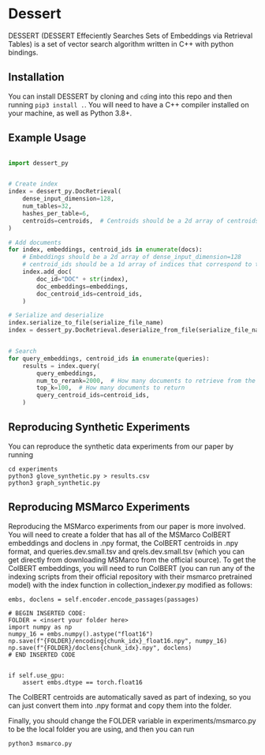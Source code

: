 # Dessert
DESSERT (DESSERT Effeciently Searches Sets of Embeddings via Retrieval Tables) is a set of vector search algorithm written in C++ with python bindings.


## Installation

You can install DESSERT by cloning and ```cd```ing into this repo and then running ```pip3 install .```. You will need to have a C++ compiler installed on your machine, as well as Python 3.8+.


## Example Usage

```python

import dessert_py


# Create index
index = dessert_py.DocRetrieval(
    dense_input_dimension=128,
    num_tables=32,
    hashes_per_table=6,
    centroids=centroids,  # Centroids should be a 2d array of centroids for the distribution of individual vectors
)

# Add documents
for index, embeddings, centroid_ids in enumerate(docs):
    # Embeddings should be a 2d array of dense_input_dimension=128
    # centroid_ids should be a 1d array of indices that correspond to the nearest centroids to each embedding in embeddings
    index.add_doc(
        doc_id="DOC" + str(index),
        doc_embeddings=embeddings,
        doc_centroid_ids=centroid_ids,
    )

# Serialize and deserialize
index.serialize_to_file(serialize_file_name)
index = dessert_py.DocRetrieval.deserialize_from_file(serialize_file_name)


# Search
for query_embeddings, centroid_ids in enumerate(queries):
    results = index.query(
        query_embeddings,
        num_to_rerank=2000,  # How many documents to retrieve from the centroid id prefilter and then rerank with DESSERT
        top_k=100,  # How many documents to return
        query_centroid_ids=centroid_ids,
    )

```
    
## Reproducing Synthetic Experiments

You can reproduce the synthetic data experiments from our paper by running

```
cd experiments
python3 glove_synthetic.py > results.csv
python3 graph_synthetic.py
```
## Reproducing MSMarco Experiments

Reproducing the MSMarco experiments from our paper is more involved. You will need to create a folder that has all of the MSMarco ColBERT embeddings and doclens in .npy format, the ColBERT centroids in .npy format, and queries.dev.small.tsv and qrels.dev.small.tsv (which you can get directly from downloading MSMarco from the official source). To get the ColBERT embeddings, you will need to run ColBERT (you can run any of the indexing scripts from their official repository with their msmarco pretrained model) with the index function in collection_indexer.py modified as follows:


    embs, doclens = self.encoder.encode_passages(passages)

    # BEGIN INSERTED CODE:
    FOLDER = <insert your folder here>
    import numpy as np
    numpy_16 = embs.numpy().astype("float16")
    np.save(f"{FOLDER}/encoding{chunk_idx}_float16.npy", numpy_16)
    np.save(f"{FOLDER}/doclens{chunk_idx}.npy", doclens)
    # END INSERTED CODE


    if self.use_gpu:
        assert embs.dtype == torch.float16

The ColBERT centroids are automatically saved as part of indexing, so you can just convert them into .npy format and copy them into the folder.

Finally, you should change the FOLDER variable in experiments/msmarco.py to be the local folder you are using, and then you can run

```python3 msmarco.py```
